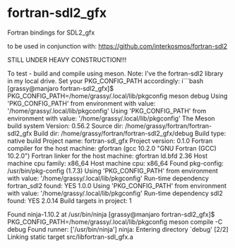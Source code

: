 # fortran-sdl2_gfx
Fortran bindings for SDL2_gfx

to be used in conjunction with: https://github.com/interkosmos/fortran-sdl2

STILL UNDER HEAVY CONSTRUCTION!!!

To test - build and compile using meson. Note: I've the fortran-sdl2 library in my local drive. Set your PKG_CONFIG_PATH accordingly:
i```bash
[grassy@manjaro fortran-sdl2_gfx]$ PKG_CONFIG_PATH=/home/grassy/.local/lib/pkgconfig meson debug
Using 'PKG_CONFIG_PATH' from environment with value: '/home/grassy/.local/lib/pkgconfig'
Using 'PKG_CONFIG_PATH' from environment with value: '/home/grassy/.local/lib/pkgconfig'
The Meson build system
Version: 0.56.2
Source dir: /home/grassy/fortran/fortran-sdl2_gfx
Build dir: /home/grassy/fortran/fortran-sdl2_gfx/debug
Build type: native build
Project name: fortran-sdl_gfx
Project version: 0.1.0
Fortran compiler for the host machine: gfortran (gcc 10.2.0 "GNU Fortran (GCC) 10.2.0")
Fortran linker for the host machine: gfortran ld.bfd 2.36
Host machine cpu family: x86_64
Host machine cpu: x86_64
Found pkg-config: /usr/bin/pkg-config (1.7.3)
Using 'PKG_CONFIG_PATH' from environment with value: '/home/grassy/.local/lib/pkgconfig'
Run-time dependency fortran_sdl2 found: YES 1.0.0
Using 'PKG_CONFIG_PATH' from environment with value: '/home/grassy/.local/lib/pkgconfig'
Run-time dependency sdl2 found: YES 2.0.14
Build targets in project: 1

Found ninja-1.10.2 at /usr/bin/ninja
[grassy@manjaro fortran-sdl2_gfx]$ PKG_CONFIG_PATH=/home/grassy/.local/lib/pkgconfig meson compile -C debug
Found runner: ['/usr/bin/ninja']
ninja: Entering directory `debug'
[2/2] Linking static target src/libfortran-sdl_gfx.a
```

